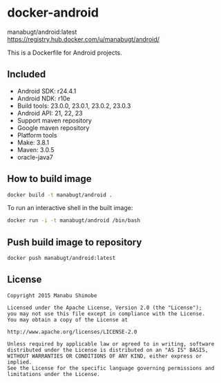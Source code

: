 docker-android
===================

manabugt/android:latest
https://registry.hub.docker.com/u/manabugt/android/

This is a Dockerfile for Android projects.

Included
----------

* Android SDK: r24.4.1
* Android NDK: r10e
* Build tools: 23.0.0, 23.0.1, 23.0.2, 23.0.3
* Android API: 21, 22, 23
* Support maven repository
* Google maven repository
* Platform tools
* Make: 3.8.1
* Maven: 3.0.5
* oracle-java7

## How to build image

```bash
docker build -t manabugt/android .
```

To run an interactive shell in the built image:

```bash
docker run -i -t manabugt/android /bin/bash
```

## Push build image to repository

```bash
docker push manabugt/android:latest
```

License
----------

    Copyright 2015 Manabu Shimobe

    Licensed under the Apache License, Version 2.0 (the "License");
    you may not use this file except in compliance with the License.
    You may obtain a copy of the License at

    http://www.apache.org/licenses/LICENSE-2.0

    Unless required by applicable law or agreed to in writing, software
    distributed under the License is distributed on an "AS IS" BASIS,
    WITHOUT WARRANTIES OR CONDITIONS OF ANY KIND, either express or implied.
    See the License for the specific language governing permissions and
    limitations under the License.
